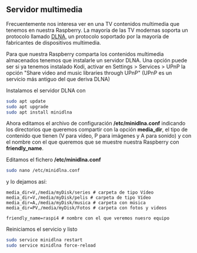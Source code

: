## Servidor multimedia

Frecuentemente nos interesa ver en una TV contenidos multimedia que tenemos en nuestra Raspberry. La mayoría de las TV modernas soporta un protocolo llamado [DLNA](https://es.wikipedia.org/wiki/Digital_Living_Network_Alliance), un protocolo soportado por la mayoría de fabricantes de dispositivos multimedia.

Para que nuestra Raspberry comparta los contenidos multimedia almacenados tenemos que instalarle un servidor DLNA. Una opción puede ser si ya tenemos instalado Kodi, activar en Settings > Services > UPnP la opción "Share video and music libraries through UPnP" (UPnP es un servicio más antiguo del que deriva DLNA)

Instalamos el servidor DLNA con

```sh
sudo apt update
sudo apt upgrade 
sudo apt install minidlna
 ```

 Ahora editamos el archivo de configuración __/etc/minidlna.conf__ indicando los directorios que queremos compartir con la opción __media_dir__, el tipo de contenido que tienen (V para vídeo, P para imágenes y A para sonido) y con el nombre con el que queremos que se muestre nuestra Raspberry con __friendly_name__.

 Editamos el fichero __/etc/minidlna.conf__ 

 ```sh
sudo nano /etc/minidlna.conf 
```

y lo dejamos así:

```
media_dir=V,/media/myDisk/series # carpeta de tipo Vídeo
media_dir=V,/media/myDisk/pelis # carpeta de tipo Vídeo
media_dir=A,/media/myDisk/musica # carpeta con música
media_dir=PV,/media/myDisk/Fotos # carpeta con fotos y videos

friendly_name=raspi4 # nombre con el que veremos nuesro equipo
```

Reiniciamos el servicio y listo

```sh
sudo service minidlna restart
sudo service minidlna force-reload 
```
